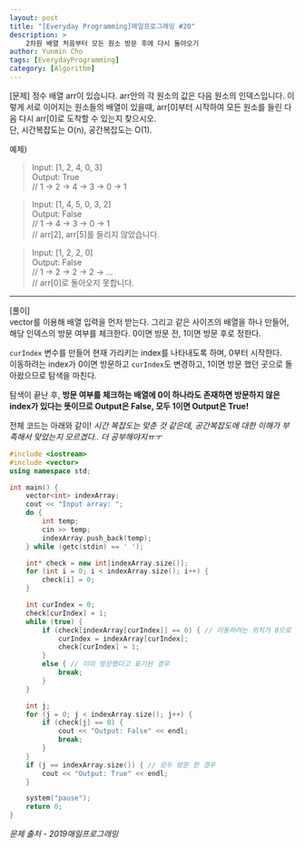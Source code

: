 ```yaml
---
layout: post
title: "[Everyday Programming]매일프로그래밍 #20"
description: >  
    2차원 배열 처음부터 모든 원소 방문 후에 다시 돌아오기
author: Yunmin Cho
tags: [EverydayProgramming]
category: [Algorithm]
---
```


[문제]
정수 배열 arr이 있습니다. arr안의 각 원소의 값은 다음 원소의 인덱스입니다. 이렇게 서로 이어지는 원소들의 배열이 있을때, arr[0]부터 시작하여 모든 원소를 들린 다음 다시 arr[0]로 도착할 수 있는지 찾으시오.  
단, 시간복잡도는 O(n), 공간복잡도는 O(1).  

예제)  
>Input: [1, 2, 4, 0, 3]  
 Output: True  
 // 1 -> 2 -> 4 -> 3 -> 0 -> 1  

>Input: [1, 4, 5, 0, 3, 2]  
 Output: False  
 // 1 -> 4 -> 3 -> 0 -> 1  
 // arr[2], arr[5]를 들리지 않았습니다.

>Input: [1, 2, 2, 0]  
 Output: False  
 // 1 -> 2 -> 2 -> 2 -> …  
 // arr[0]로 돌아오지 못합니다.

* * *

[풀이]  
vector를 이용해 배열 입력을 먼저 받는다. 그리고 같은 사이즈의 배열을 하나 만들어, 해당 인덱스의 방문 여부를 체크한다. 0이면 방문 전, 1이면 방문 후로 정한다.  
  
`curIndex` 변수를 만들어 현재 가리키는 index를 나타내도록 하며, 0부터 시작한다.  
이동하려는 index가 0이면 방문하고 `curIndex`도 변경하고, 1이면 방문 했던 곳으로 돌아왔으므로 탐색을 마친다.  

탐색이 끝난 후, __방문 여부를 체크하는 배열에 0이 하나라도 존재하면 방문하지 않은 index가 있다는 뜻이므로 Output은 False, 모두 1이면 Output은 True!__  

전체 코드는 아래와 같이!
*시간 복잡도는 맞춘 것 같은데, 공간복잡도에 대한 이해가 부족해서 맞았는지 모르겠다.. 더 공부해야지ㅠㅜ*  
~~~c++
#include <iostream>
#include <vector>
using namespace std;

int main() {
	vector<int> indexArray;
	cout << "Input array: ";
	do {
		int temp;
		cin >> temp;
		indexArray.push_back(temp);
	} while (getc(stdin) == ' ');

	int* check = new int[indexArray.size()];
	for (int i = 0; i < indexArray.size(); i++) {
		check[i] = 0;
	}

	int curIndex = 0;
	check[curIndex] = 1;
	while (true) {
		if (check[indexArray[curIndex]] == 0) { // 이동하려는 위치가 0으로 표기되있으면 아직 방문 안한것!
			curIndex = indexArray[curIndex];
			check[curIndex] = 1;
		}
		else { // 이미 방문했다고 표기된 경우
			break;
		}
	}

	int j;
	for (j = 0; j < indexArray.size(); j++) {
		if (check[j] == 0) {
			cout << "Output: False" << endl;
			break;
		}
	}
	if (j == indexArray.size()) { // 모두 방문 한 경우
		cout << "Output: True" << endl;
	}

	system("pause");
	return 0;
}
~~~

*문제 출처 - 2019매일프로그래밍*